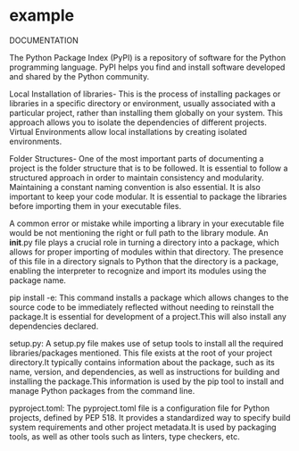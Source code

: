 # example
DOCUMENTATION

The Python Package Index (PyPI) is a repository of software for the Python programming language. PyPI helps you find and install software developed and shared by the Python community.

Local Installation of libraries-
This is the process of installing packages or libraries in a specific directory or environment, usually associated with a particular project, rather than installing them globally on your system. This approach allows you to isolate the dependencies of different projects. Virtual Environments allow local installations by creating isolated environments.

Folder Structures-
One of the most important parts of documenting a project is the folder structure that is to be followed. It is essential to follow a structured approach in order to maintain consistency and modularity. Maintaining a constant naming convention is also essential. It is also important to keep your code modular. It is essential to package the libraries before importing them in your executable files.

A common error or mistake while importing a library in your executable file would be not mentioning the right or full path to the library module. An __init__.py file plays a crucial role in turning a directory into a package, which allows for proper importing of modules within that directory. The presence of this file in a directory signals to Python that the directory is a package, enabling the interpreter to recognize and import its modules using the package name.

pip install -e:
This command installs a package which allows changes to the source code to be immediately reflected without needing to reinstall the package.It is essential for development of a project.This will also install any dependencies declared.

setup.py:
A setup.py file makes use of setup tools to install all the required libraries/packages mentioned. This file exists at the root of your project directory.It typically contains information about the package, such as its name, version, and dependencies, as well as instructions for building and installing the package.This information is used by the pip tool to install and manage Python packages from the command line.

pyproject.toml:
The pyproject.toml file is a configuration file for Python projects, defined by PEP 518. It provides a standardized way to specify build system requirements and other project metadata.It is used by packaging tools, as well as other tools such as linters, type checkers, etc. 
